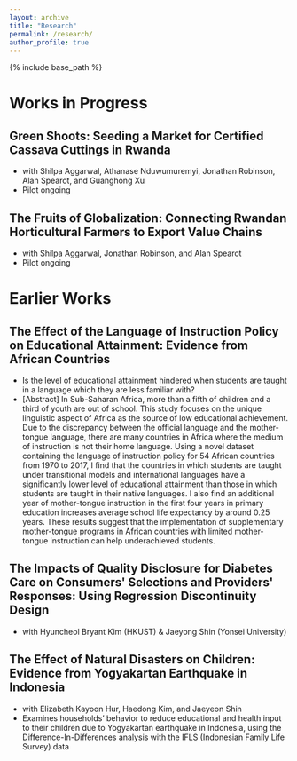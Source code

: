 ```yaml
---
layout: archive
title: "Research"
permalink: /research/
author_profile: true
---
```


{% include base_path %}

Works in Progress
======
Green Shoots: Seeding a Market for Certified Cassava Cuttings in Rwanda
----
* with Shilpa Aggarwal, Athanase Nduwumuremyi, Jonathan Robinson, Alan Spearot, and Guanghong Xu
* Pilot ongoing

The Fruits of Globalization: Connecting Rwandan Horticultural Farmers to Export Value Chains
----
* with Shilpa Aggarwal, Jonathan Robinson, and Alan Spearot
* Pilot ongoing

Earlier Works
======
The Effect of the Language of Instruction Policy on Educational Attainment: Evidence from African Countries
----
* Is the level of educational attainment hindered when students are taught in a language which they are less familiar with?
* [Abstract] In Sub-Saharan Africa, more than a fifth of children and a third of youth are out of school. This study focuses on the unique linguistic aspect of Africa as the source of low educational achievement. Due to the discrepancy between the official language and the mother-tongue language, there are many countries in Africa where the medium of instruction is not their home language. Using a novel dataset containing the language of instruction policy for 54 African countries from 1970 to 2017, I find that the countries in which students are taught under transitional models and international languages have a significantly lower level of educational attainment than those in which students are taught in their native languages. I also find an additional year of mother-tongue instruction in the first four years in primary education increases average school life expectancy by around 0.25 years. These results suggest that the implementation of supplementary mother-tongue programs in African countries with limited mother-tongue instruction can help underachieved students.

The Impacts of Quality Disclosure for Diabetes Care on Consumers' Selections and Providers' Responses: Using Regression Discontinuity Design
----
* with Hyuncheol Bryant Kim (HKUST) & Jaeyong Shin (Yonsei University)
  
The Effect of Natural Disasters on Children: Evidence from Yogyakartan Earthquake in Indonesia
---
* with Elizabeth Kayoon Hur,  Haedong Kim, and Jaeyeon Shin
* Examines households’ behavior to reduce educational and health input to their children due to Yogyakartan earthquake in Indonesia, using the Difference-In-Differences analysis with the IFLS (Indonesian Family Life Survey) data
